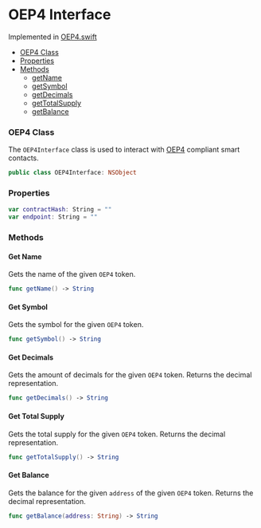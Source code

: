 # OEP4 Interface

Implemented in [OEP4.swift](https://github.com/Ryucoin/neovm-utils/blob/master/neovmUtils/Classes/Asset%20Interfaces/OEP4.swift)

- [OEP4 Class](#oep4-class)
- [Properties](#properties)
- [Methods](#methods)
  - [getName](#get-name)
  - [getSymbol](#get-symbol)
  - [getDecimals](#get-decimals)
  - [getTotalSupply](#get-total-supply)
  - [getBalance](#get-balance)

### OEP4 Class

The `OEP4Interface` class is used to interact with [OEP4](https://github.com/ontio/OEPs/blob/master/OEPS/OEP-4.mediawiki) compliant smart contacts.

``` swift
public class OEP4Interface: NSObject
```

### Properties

``` swift
var contractHash: String = ""
var endpoint: String = ""
```

### Methods

#### Get Name

Gets the name of the given `OEP4` token.

``` swift
func getName() -> String
```

#### Get Symbol

Gets the symbol for the given `OEP4` token.

``` swift
func getSymbol() -> String
```

#### Get Decimals

Gets the amount of decimals for the given `OEP4` token. Returns the decimal representation.

``` swift
func getDecimals() -> String
```

#### Get Total Supply

Gets the total supply for the given `OEP4` token. Returns the decimal representation.

``` swift
func getTotalSupply() -> String
```

#### Get Balance

Gets the balance for the given `address` of the given `OEP4` token. Returns the decimal representation.

``` swift
func getBalance(address: String) -> String
```
